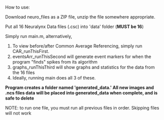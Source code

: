 How to use:

Download neuro_files as a ZIP file, unzip the file somewhere appropriate.

Put all 16 Neuralynx Data files (.csc) into 'data' folder (**MUST be 16**)

Simply run main.m, alternatively, 
1. To view before/after Common Average Referencing, simply run CAR_runThisFirst.
2. eventsArr_runThisSecond will generate event markers for when the program "finds" spikes from its algorithm
3. graphs_runThisThird will show graphs and statistics for the data from the 16 files
4. Ideally, running main does all 3 of these.

**Program creates a folder named 'generated_data.' 
All new images and .ncs files data will be placed into generated_data when complete, and is safe to delete**

NOTE: to run one file, you must run all previous files in order. Skipping files will not work
